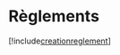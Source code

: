 # Règlements

[!include[creationreglement](reglements.creationreglement.autogen.md)]











































































